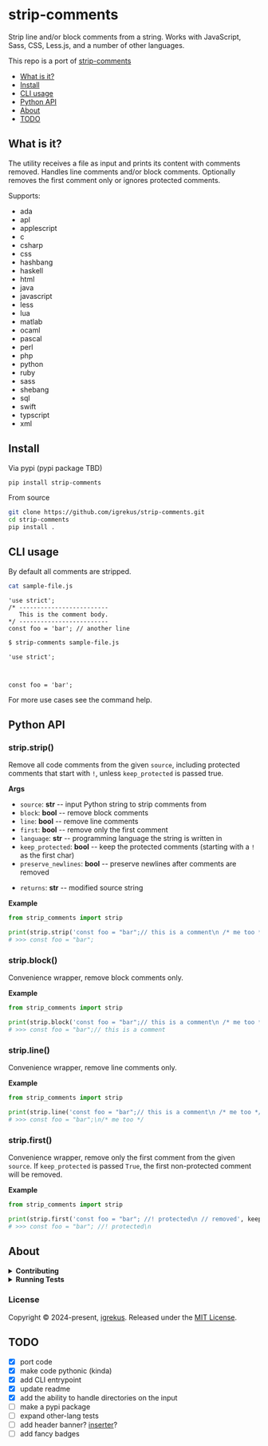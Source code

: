 # strip-comments

Strip line and/or block comments from a string. Works with JavaScript, Sass, CSS, Less.js, and a number of other languages.

This repo is a port of [strip-comments](https://github.com/jonschlinkert/strip-comments)

- [What is it?](#what-is-it)
- [Install](#install)
- [CLI usage](#cli-usage)
- [Python API](#python-api)
- [About](#about)
- [TODO](#todo)

## What is it?

The utility receives a file as input and prints its content with comments removed. Handles line comments and/or block comments. Optionally removes the first comment only or ignores protected comments.

Supports:

* ada
* apl
* applescript
* c
* csharp
* css
* hashbang
* haskell
* html
* java
* javascript
* less
* lua
* matlab
* ocaml
* pascal
* perl
* php
* python
* ruby
* sass
* shebang
* sql
* swift
* typscript
* xml

## Install

Via pypi (pypi package TBD)
```sh
pip install strip-comments
```

From source
```sh
git clone https://github.com/igrekus/strip-comments.git
cd strip-comments
pip install .
```

## CLI usage

By default all comments are stripped.

```bash
cat sample-file.js
```
```text
'use strict';
/* -------------------------
   This is the comment body.
*/ -------------------------
const foo = 'bar'; // another line 
```
```bash
$ strip-comments sample-file.js
```
```text
'use strict';



const foo = 'bar'; 
```

For more use cases see the command help.

## Python API

### strip.strip()

Remove all code comments from the given `source`, including protected comments that start with `!`, unless `keep_protected` is passed true.

**Args**

- `source`: **str** -- input Python string to strip comments from
- `block`: **bool** -- remove block comments
- `line`: **bool** -- remove line comments
- `first`: **bool** -- remove only the first comment
- `language`: **str** -- programming language the string is written in
- `keep_protected`: **bool** -- keep the protected comments (starting with a `!` as the first char) 
- `preserve_newlines`: **bool** -- preserve newlines after comments are removed
* `returns`: **str** -- modified source string

**Example**

```python
from strip_comments import strip

print(strip.strip('const foo = "bar";// this is a comment\n /* me too */'))
# >>> const foo = "bar";
```

### strip.block()

Convenience wrapper, remove block comments only.

**Example**

```python
from strip_comments import strip

print(strip.block('const foo = "bar";// this is a comment\n /* me too */'))
# >>> const foo = "bar";// this is a comment
```

### strip.line()

Convenience wrapper, remove line comments only.

**Example**

```python
from strip_comments import strip

print(strip.line('const foo = "bar";// this is a comment\n /* me too */'))
# >>> const foo = "bar";\n/* me too */
```

### strip.first()

Convenience wrapper, remove only the first comment from the given `source`. If `keep_protected` is passed `True`, the first non-protected comment will be removed.

**Example**

```python
from strip_comments import strip

print(strip.first('const foo = "bar"; //! protected\n // removed', keep_protected=True))
# >>> const foo = "bar"; //! protected\n
```

## About

<details>
<summary><strong>Contributing</strong></summary>

Pull requests and stars are always welcome. For bugs and feature requests, please [create](https://github.com/igrekus/strip-comments/issues) an issue.
</details>

<details>
<summary><strong>Running Tests</strong></summary>

```sh
pip install pytest
pytest tests
```
</details>

### License

Copyright © 2024-present, [igrekus](https://github.com/igrekus).
Released under the [MIT License](LICENSE).

## TODO

- [x] port code
- [x] make code pythonic (kinda)
- [x] add CLI entrypoint
- [x] update readme
- [x] add the ability to handle directories on the input
- [ ] make a pypi package
- [ ] expand other-lang tests
- [ ] add header banner? [inserter](https://github.com/jonschlinkert/update-banner)?
- [ ] add fancy badges
